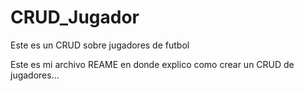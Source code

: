 # CRUD_Jugador
Este es un CRUD sobre jugadores de futbol

Este es mi archivo REAME en donde explico como crear un CRUD de jugadores...
